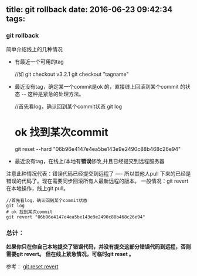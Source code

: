 title: git rollback
date: 2016-06-23 09:42:34
tags:
---
### git rollback

简单介绍线上的几种情况

 - 有最近一个可用的tag 

    //如 git checkout v3.2.1
    git checkout "tagname"

 - 最近没有tag，确定某一个commit是ok 的，直接线上回滚到某个commit 的状态 -- 这种是紧急的处理方法。

 
    //首先看log，确认回到某个commit状态
    git log 
    # ok 找到某次commit
    git reset --hard "06b96e4147e4ea5be143e9e2490c88b468c26e94"
        
 - 最近没有tag，在线上/本地有**错误**修改,并且已经提交到远程服务器
 
注意此种情况代表：错误代码已经提交到远程了 —-  所以其他人pull 下来的已经是错误的代码了。现在需要同步回滚所有人最新远程的版本。
一般情况：git revert 在本地操作，线上git pull。

    //首先看log，确认回到某个commit状态
    git log
    # ok 找到某次commit
    git revert "06b96e4147e4ea5be143e9e2490c88b468c26e94"

### 总计：
**如果你只在你自己本地提交了错误代码，并没有提交这部分错误代码到远程，否则需要git revert。
但在线上紧急情况，可临时git reset 。**

参考：
[git reset revert][1]


  [1]: http://yijiebuyi.com/blog/8f985d539566d0bf3b804df6be4e0c90.html
